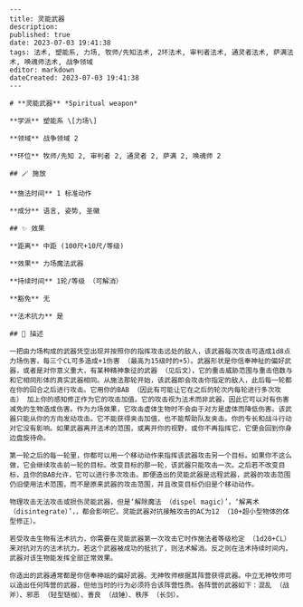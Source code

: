 
    ---
    title: 灵能武器
    description: 
    published: true
    date: 2023-07-03 19:41:38
    tags: 法术, 塑能系, 力场, 牧师/先知法术, 2环法术, 审判者法术, 通灵者法术, 萨满法术, 唤魂师法术, 战争领域
    editor: markdown
    dateCreated: 2023-07-03 19:41:38
    ---

    # **灵能武器** *Spiritual weapon*

    **学派** 塑能系 \[力场\] 

    **领域** 战争领域 2

    **环位** 牧师/先知 2, 审判者 2, 通灵者 2, 萨满 2, 唤魂师 2

    ## 🪄 施放

    **施法时间** 1 标准动作

    **成分** 语言, 姿势, 圣徽

    ## ✨ 效果  

    **距离** 中距 (100尺+10尺/等级) 

    **效果** 力场魔法武器 

    **持续时间** 1轮/等级 （可解消） 

    **豁免** 无

    **法术抗力** 是

    ## 📖 描述

    一把由力场构成的武器凭空出现并按照你的指挥攻击远处的敌人，该武器每次攻击可造成1d8点力场伤害，每三个CL可多造成+1伤害 （最高为15级时的+5）。武器形状是你信奉神祉的偏好武器，或者是对你意义重大，有某种精神象征的武器 （见后文），它的重击威胁范围与重击倍数与和它相同形体的真实武器相同。从施法那轮开始，该武器即会攻击你指定的敌人，此后每一轮都在你的回合之后进行攻击。它用你的BAB （因此有可能让它在之后的轮次内每轮进行多次攻击） 加上你的感知修正作为它的攻击加值。它的攻击视为法术而非武器，因此它可以对有伤害减免的生物造成伤害。作为力场效果，它攻击虚体生物时不会由于对方是虚体而降低伤害。该武器只能从你的方向发动攻击。它不能获得夹击加值，也不能帮助队友夹击。你的专长和战斗行动对它没有影响。如果武器离开法术的范围，或离开你的视野，或你不再指挥它，它便会回到你身边盘旋待命。

    第一轮之后的每一轮里，你都可以用一个移动动作来指挥该武器攻击另一个目标。如果你不这么做，它会继续攻击前一轮的目标。改变目标的那一轮，该武器只能攻击一次。之后若不改变目标，且你的BAB允许，它可以进行多次攻击。即便造出的灵能武器是远程武器，武器的攻击范围仍旧使用法术范围，而不是原来武器的攻击范围，并且改变目标仍旧是个移动动作。

    物理攻击无法攻击或损伤灵能武器，但是‘解除魔法 （dispel magic）’，‘解离术 （disintegrate）’，，都会影响它。灵能武器对抗接触攻击的AC为12 （10+超小型物体的体型修正）。

    若受攻击生物有法术抗力，你需要在灵能武器第一次攻击它时作施法者等级检定 （1d20+CL） 来对抗对方的法术抗力。若这个武器被成功的抵抗了，则法术解消。反之则在法术持续时间内，武器对该生物能发挥全部正常效果。

    你造出的武器通常都是你信奉神祇的偏好武器。无神牧师根据其阵营获得武器。中立无神牧师可以造出任何阵营的武器，但他当时的行为必须符合该阵营性质。各阵营的武器如下：混乱 （战斧）、邪恶 （轻型链枷）、善良 （战锤）、秩序 （长剑）。
    